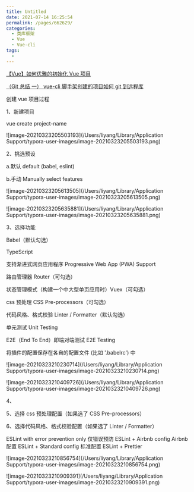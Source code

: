 ```yaml
---
title: Untitled
date: 2021-07-14 16:25:54
permalink: /pages/662629/
categories:
  - 类库框架
  - Vue
  - Vue-cli
tags:
  -
---
```


[【Vue】如何优雅的初始化 Vue 项目](https://blog.csdn.net/weixin_37841566/article/details/109462083)

[（Git 总结 一） vue-cli 脚手架创建的项目如何 git 到远程库](https://segmentfault.com/a/1190000009565961)

创建 vue 项目过程

1、新建项目

vue create project-name

![image-20210323205503193](/Users/liyang/Library/Application Support/typora-user-images/image-20210323205503193.png)

2、挑选预设

a.默认 default (babel, eslint)

b.手动 Manually select features

![image-20210323205613505](/Users/liyang/Library/Application Support/typora-user-images/image-20210323205613505.png)

![image-20210323205635881](/Users/liyang/Library/Application Support/typora-user-images/image-20210323205635881.png)

3、选择功能

Babel（默认勾选）

TypeScript

支持渐进式网页应用程序 Progressive Web App (PWA) Support

路由管理器 Router（可勾选）

状态管理模式（构建一个中大型单页应用时）Vuex（可勾选）

css 预处理 CSS Pre-processors（可勾选）

代码风格、格式校验 Linter / Formatter（默认勾选）

单元测试 Unit Testing

E2E（End To End）即端对端测试 E2E Testing

将插件的配置保存在各自的配置文件 (比如 '.babelrc') 中

![image-20210323210230714](/Users/liyang/Library/Application Support/typora-user-images/image-20210323210230714.png)

![image-20210323210409726](/Users/liyang/Library/Application Support/typora-user-images/image-20210323210409726.png)

4、

5、选择 css 预处理配置（如果选了 CSS Pre-processors）

6、选择代码风格、格式校验配置（如果选了 Linter / Formatter）

ESLint with error prevention only 仅错误预防
ESLint + Airbnb config Airbnb 配置
ESLint + Standard config 标准配置
ESLint + Prettier

![image-20210323210856754](/Users/liyang/Library/Application Support/typora-user-images/image-20210323210856754.png)

![image-20210323210909391](/Users/liyang/Library/Application Support/typora-user-images/image-20210323210909391.png)
